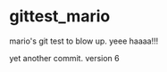 gittest_mario
=============

mario's git test to blow up. yeee haaaa!!!

yet another commit. version 6